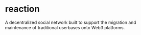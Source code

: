 # reaction
A decentralized social network built to support the migration and maintenance of traditional userbases onto Web3 platforms.
